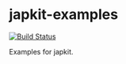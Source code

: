 # japkit-examples

[![Build Status](https://travis-ci.org/stefanocke/japkit-examples.svg?branch=master)](https://travis-ci.org/stefanocke/japkit-examples)

Examples for japkit.
